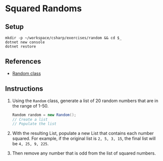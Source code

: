 # Squared Randoms

## Setup

```
mkdir -p ~/workspace/csharp/exercises/random && cd $_
dotnet new console
dotnet restore
```

## References

* [Random class](https://msdn.microsoft.com/en-us/library/system.random(v=vs.110).aspx)

## Instructions

1. Using the `Random` class, generate a list of 20 random numbers that are in the range of 1-50.

    ```cs
    Random random = new Random();
    // Create a list
    // Populate the list
    ```

1. With the resulting List, populate a new List that contains each number squared. For example, if the original list is `2, 5, 3, 15`, the final list will be `4, 25, 9, 225`.
1. Then remove any number that is odd from the list of squared numbers.
